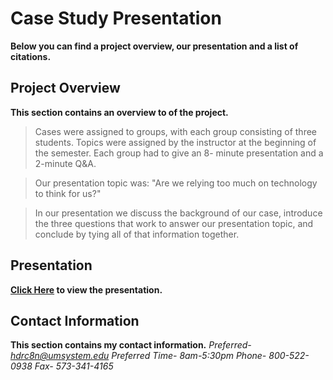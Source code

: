 # Case Study Presentation
**Below you can find a project overview, our presentation and a list of citations.**
## Project Overview
**This section contains an overview to of the project.**
> Cases were assigned to groups, with each group consisting of three students. Topics were assigned by the instructor at the beginning of the semester. Each group had to give an 8- minute presentation and a 2-minute Q&A.

> Our presentation topic was: "Are we relying too much on technology to think for us?"

> In our presentation we discuss the background of our case, introduce the three questions that work to answer our presentation topic, and conclude by tying all of that information together.

## Presentation
**[Click Here](https://prezi.com/view/i93pMRXtseJokX9t2Cn5/) to view the presentation.**

## Contact Information
**This section contains my contact information.**
*Preferred- hdrc8n@umsystem.edu
Preferred Time- 8am-5:30pm 
Phone- 800-522-0938
Fax- 573-341-4165*
